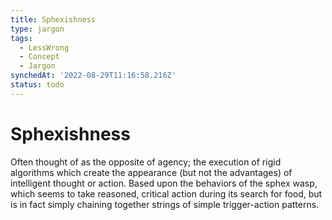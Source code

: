 ```yaml
---
title: Sphexishness
type: jargon
tags:
  - LessWrong
  - Concept
  - Jargon
synchedAt: '2022-08-29T11:16:58.216Z'
status: todo
---
```


# Sphexishness

Often thought of as the opposite of agency; the execution of rigid algorithms which create the appearance (but not the advantages) of intelligent thought or action. Based upon the behaviors of the sphex wasp, which seems to take reasoned, critical action during its search for food, but is in fact simply chaining together strings of simple trigger-action patterns.
 

